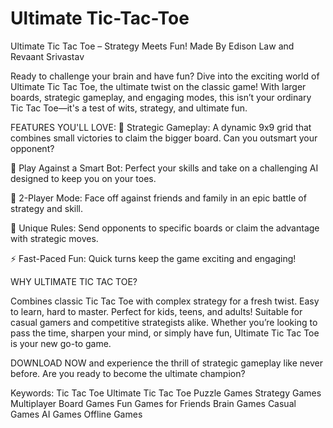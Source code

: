 # Ultimate Tic-Tac-Toe

Ultimate Tic Tac Toe – Strategy Meets Fun!
Made By Edison Law and Revaant Srivastav

Ready to challenge your brain and have fun? Dive into the exciting world of Ultimate Tic Tac Toe, the ultimate twist on the classic game! With larger boards, strategic gameplay, and engaging modes, this isn’t your ordinary Tic Tac Toe—it's a test of wits, strategy, and ultimate fun.

FEATURES YOU'LL LOVE:
🧠 Strategic Gameplay: A dynamic 9x9 grid that combines small victories to claim the bigger board. Can you outsmart your opponent?

🤖 Play Against a Smart Bot: Perfect your skills and take on a challenging AI designed to keep you on your toes.

👫 2-Player Mode: Face off against friends and family in an epic battle of strategy and skill.

🎯 Unique Rules: Send opponents to specific boards or claim the advantage with strategic moves.

⚡ Fast-Paced Fun: Quick turns keep the game exciting and engaging!


WHY ULTIMATE TIC TAC TOE?

Combines classic Tic Tac Toe with complex strategy for a fresh twist.
Easy to learn, hard to master. Perfect for kids, teens, and adults!
Suitable for casual gamers and competitive strategists alike.
Whether you’re looking to pass the time, sharpen your mind, or simply have fun, Ultimate Tic Tac Toe is your new go-to game.

DOWNLOAD NOW and experience the thrill of strategic gameplay like never before. Are you ready to become the ultimate champion?

Keywords:
Tic Tac Toe
Ultimate Tic Tac Toe
Puzzle Games
Strategy Games
Multiplayer Board Games
Fun Games for Friends
Brain Games
Casual Games
AI Games
Offline Games

